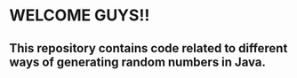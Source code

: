 # WELCOME GUYS!!

## This repository contains code related to different ways of generating random numbers in Java.
